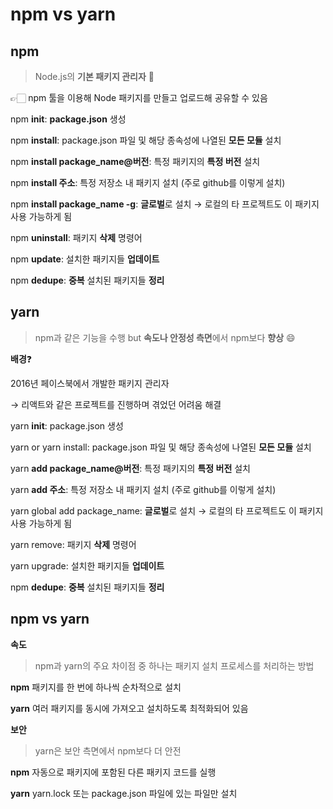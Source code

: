 # npm vs yarn

## npm

> Node.js의 **기본 패키지 관리자** 🙂
> 

👉🏻 npm 툴을 이용해 Node 패키지를 만들고 업로드해 공유할 수 있음

npm **init**: **package.json** 생성

npm **install**: package.json 파일 및 해당 종속성에 나열된 **모든 모듈** 설치

npm **install package_name@버전**: 특정 패키지의 **특정 버전** 설치

npm **install 주소**: 특정 저장소 내 패키지 설치 (주로 github를 이렇게 설치)

npm **install package_name -g**: **글로벌**로 설치 → 로컬의 타 프로젝트도 이 패키지 사용 가능하게 됨

npm **uninstall**: 패키지 **삭제** 명령어

npm **update**: 설치한 패키지들 **업데이트**

npm **dedupe**: **중복** 설치된 패키지들 **정리**

## yarn

> npm과 같은 기능을 수행 but **속도나 안정성 측면**에서 npm보다 **향상** 😄
> 

**배경**❓

2016년 페이스북에서 개발한 패키지 관리자

→ 리액트와 같은 프로젝트를 진행하며 겪었던 어려움 해결

yarn **init**: package.json 생성

yarn or yarn install: package.json 파일 및 해당 종속성에 나열된 **모든 모듈** 설치

yarn **add package_name@버전**: 특정 패키지의 **특정 버전** 설치

yarn **add 주소**: 특정 저장소 내 패키지 설치 (주로 github를 이렇게 설치)

yarn global add package_name: **글로벌**로 설치 → 로컬의 타 프로젝트도 이 패키지 사용 가능하게 됨

yarn remove: 패키지 **삭제** 명령어

yarn upgrade: 설치한 패키지들 **업데이트**

npm **dedupe**: **중복** 설치된 패키지들 **정리**

## npm vs yarn

**속도**

> npm과 yarn의 주요 차이점 중 하나는 패키지 설치 프로세스를 처리하는 방법
> 

**npm**
패키지를 한 번에 하나씩 순차적으로 설치

**yarn**
여러 패키지를 동시에 가져오고 설치하도록 최적화되어 있음

**보안**

> yarn은 보안 측면에서 npm보다 더 안전
> 

**npm**
자동으로 패키지에 포함된 다른 패키지 코드를 실행

**yarn**
yarn.lock 또는 package.json 파일에 있는 파일만 설치
